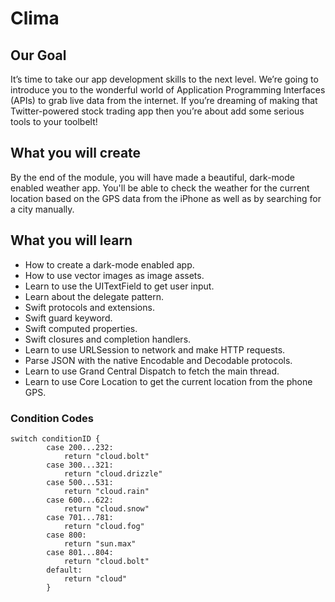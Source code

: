 

#  Clima

## Our Goal

It’s time to take our app development skills to the next level. We’re going to introduce you to the wonderful world of Application Programming Interfaces (APIs) to grab live data from the internet. If you’re dreaming of making that Twitter-powered stock trading app then you’re about add some serious tools to your toolbelt!


## What you will create

By the end of the module, you will have made a beautiful, dark-mode enabled weather app. You'll be able to check the weather for the current location based on the GPS data from the iPhone as well as by searching for a city manually. 

## What you will learn

* How to create a dark-mode enabled app.
* How to use vector images as image assets.
* Learn to use the UITextField to get user input. 
* Learn about the delegate pattern.
* Swift protocols and extensions. 
* Swift guard keyword. 
* Swift computed properties.
* Swift closures and completion handlers.
* Learn to use URLSession to network and make HTTP requests.
* Parse JSON with the native Encodable and Decodable protocols. 
* Learn to use Grand Central Dispatch to fetch the main thread.
* Learn to use Core Location to get the current location from the phone GPS. 

### Condition Codes
```
switch conditionID {
        case 200...232:
            return "cloud.bolt"
        case 300...321:
            return "cloud.drizzle"
        case 500...531:
            return "cloud.rain"
        case 600...622:
            return "cloud.snow"
        case 701...781:
            return "cloud.fog"
        case 800:
            return "sun.max"
        case 801...804:
            return "cloud.bolt"
        default:
            return "cloud"
        }

